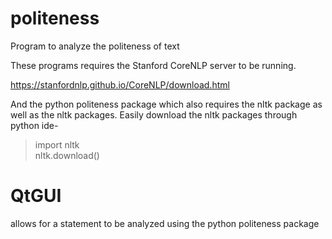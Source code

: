 # politeness
Program to analyze the politeness of text

These programs requires the Stanford CoreNLP server to be running.

https://stanfordnlp.github.io/CoreNLP/download.html

And the python politeness package which also requires the nltk package as well as the nltk packages.
Easily download the nltk packages through python ide-
  > import nltk \
  nltk.download()

# QtGUI

allows for a statement to be analyzed using the python politeness package
